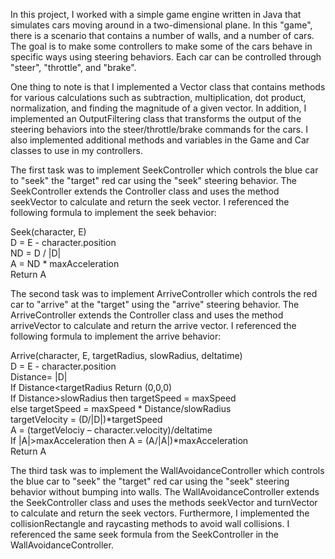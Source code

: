 In this project, I worked with a simple game engine written in Java that simulates cars moving around in a two-dimensional plane. In this "game", there is a scenario that contains a number of walls, and a number of cars. The goal is to make some controllers to make some of the cars behave in specific ways using steering behaviors. Each car can be controlled through "steer", "throttle", and "brake".

One thing to note is that I implemented a Vector class that contains methods for various calculations such as subtraction, multiplication, dot product, normalization, and finding the magnitude of a given vector. In addition, I implemented an OutputFiltering class that transforms the output of the steering behaviors into the steer/throttle/brake commands for the cars. I also implemented additional methods and variables in the Game and Car classes to use in my controllers.

The first task was to implement SeekController which controls the blue car to "seek" the "target" red car using the "seek" steering behavior. The SeekController extends the Controller class and uses the method seekVector to calculate and return the seek vector. I referenced the following formula to implement the seek behavior:  
  
Seek(character, E)  
D = E - character.position  
ND = D / |D|  
A = ND * maxAcceleration  
Return A  

The second task was to implement ArriveController which controls the red car to "arrive" at the "target" using the "arrive" steering behavior. The ArriveController extends the Controller class and uses the method arriveVector to calculate and return the arrive vector. I referenced the following formula to implement the arrive behavior:  
  
Arrive(character, E, targetRadius, slowRadius, deltatime)  
D = E - character.position  
Distance= |D|  
If Distance<targetRadius Return (0,0,0)  
If Distance>slowRadius then targetSpeed = maxSpeed  
else targetSpeed = maxSpeed * Distance/slowRadius  
targetVelocity = (D/|D|)*targetSpeed  
A = (targetVelociy – character.velocity)/deltatime  
If |A|>maxAcceleration then A = (A/|A|)*maxAcceleration  
Return A  
  
The third task was to implement the WallAvoidanceController which controls the blue car to "seek" the "target" red car using the "seek" steering behavior without bumping into walls. The WallAvoidanceController extends the SeekController class and uses the methods seekVector and turnVector to calculate and return the seek vectors. Furthermore, I implemented the collisionRectangle and raycasting methods to avoid wall collisions. I referenced the same seek formula from the SeekController in the WallAvoidanceController.

